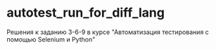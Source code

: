 # autotest_run_for_diff_lang
Решения к заданию 3-6-9 в курсе "Автоматизация тестирования с помощью Selenium и Python"
